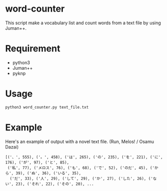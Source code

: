 # word-counter
This script make a vocabulary list and count words from a text file by using Juman++.

# Requirement
- python3
- Juman++
- pyknp

# Usage
```bash
python3 word_counter.py text_file.txt
```

# Example
Here's an example of output with a novel text file. (Run, Melos! / Osamu Dazai)
```
[('、', 555), ('。', 458), ('は', 265), ('の', 235), ('を', 221), ('に', 176), ('が', 97), ('と', 85),
 ('私', 77), ('メロス', 76), ('も', 68), ('で', 52), ('のだ', 45), ('から', 39), ('ぬ', 36), ('いる', 35),
  ('だ', 33), ('人', 29), ('して', 29), ('か', 27), ('した', 26), ('ない', 23), ('それ', 22), ('その', 20), ...
```